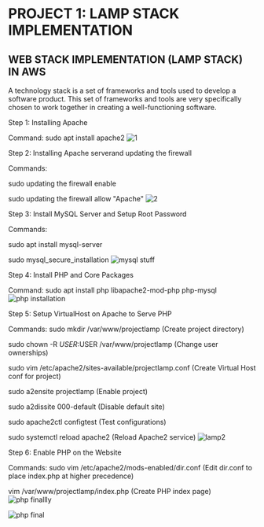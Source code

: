 # PROJECT 1: LAMP STACK IMPLEMENTATION
## WEB STACK IMPLEMENTATION (LAMP STACK) IN AWS

A technology stack is a set of frameworks and tools used to develop a software product. 
This set of frameworks and tools are very specifically chosen to work together in creating a well-functioning software.

Step 1: Installing Apache

Command: sudo apt install apache2
![1](https://user-images.githubusercontent.com/105853738/195987298-c0ce67ae-aaac-4a0c-8136-5a4efbb03e8a.PNG)



Step 2: Installing Apache serverand updating the firewall

Commands:

sudo updating the firewall enable

sudo updating the firewall allow "Apache"
![2](https://user-images.githubusercontent.com/105853738/195987772-9a36854d-7268-4f96-92a0-024637a397b3.PNG)



Step 3: Install MySQL Server and Setup Root Password

Commands:

sudo apt install mysql-server


sudo mysql_secure_installation ![mysql stuff](https://user-images.githubusercontent.com/105853738/195989068-7b2054bb-84d0-4a0c-b9c6-df14b1212b47.PNG)



Step 4: Install PHP and Core Packages

Command: sudo apt install php libapache2-mod-php php-mysql
![php installation](https://user-images.githubusercontent.com/105853738/195989347-12812bcc-0b5f-48a4-a7c3-ac2f473a6452.PNG)



Step 5: Setup VirtualHost on Apache to Serve PHP

Commands:
sudo mkdir /var/www/projectlamp (Create project directory)

sudo chown -R $USER:$USER /var/www/projectlamp (Change user ownerships)

sudo vim /etc/apache2/sites-available/projectlamp.conf (Create Virtual Host conf for project)

sudo a2ensite projectlamp (Enable project)

sudo a2dissite 000-default (Disable default site)

sudo apache2ctl configtest (Test configurations)

sudo systemctl reload apache2 (Reload Apache2 service)
![lamp2](https://user-images.githubusercontent.com/105853738/195990574-57283a21-283a-4354-88a4-75ac8ffb2fa7.PNG)


Step 6: Enable PHP on the Website

Commands:
sudo vim /etc/apache2/mods-enabled/dir.conf (Edit dir.conf to place index.php at higher precedence)

vim /var/www/projectlamp/index.php (Create PHP index page)
![php finallly](https://user-images.githubusercontent.com/105853738/195991004-d91d7714-1d03-4793-bac9-8da2e4570d05.PNG)

![php final](https://user-images.githubusercontent.com/105853738/195991167-58c887e0-fcc9-4f7e-878f-4074993e5bf9.PNG)
